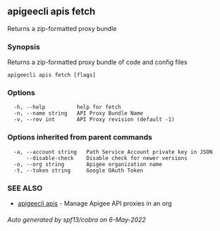 ## apigeecli apis fetch

Returns a zip-formatted proxy bundle 

### Synopsis

Returns a zip-formatted proxy bundle of code and config files

```
apigeecli apis fetch [flags]
```

### Options

```
  -h, --help          help for fetch
  -n, --name string   API Proxy Bundle Name
  -v, --rev int       API Proxy revision (default -1)
```

### Options inherited from parent commands

```
  -a, --account string   Path Service Account private key in JSON
      --disable-check    Disable check for newer versions
  -o, --org string       Apigee organization name
  -t, --token string     Google OAuth Token
```

### SEE ALSO

* [apigeecli apis](apigeecli_apis.md)	 - Manage Apigee API proxies in an org

###### Auto generated by spf13/cobra on 6-May-2022
